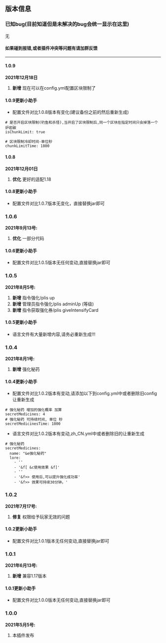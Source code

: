 ## 版本信息

### 已知bug(目前知道但是未解决的bug会统一显示在这里)
无

#### 如果碰到报错,或者插件冲突等问题有请加群反馈

------------
#### 1.0.9
**2021年12月18日**
1. **新增** 现在可以在config.yml配置区块限制了

#### 1.0.9更新小助手
- 配置文件对比1.0.8版本有变化(建议备份之前的然后重新生成)
```
# 是否开启区块限制(钓鱼和杀怪),当开启了区块限制后,同一个区块在指定时间只会掉落一个炉岩碳
isChunkLimit: true

# 区块限制冷却时间-单位秒
chunkLimitTime: 1800
```

#### 1.0.8
**2021年12月01日**
1. **优化** 更好的适配1.18

#### 1.0.8更新小助手
- 配置文件对比1.0.7版本无变化，直接替换jar即可

### 1.0.6
**2021年9月13号:**
1. **优化** 一部分代码

#### 1.0.6更新小助手
- 配置文件对比1.0.5版本无任何变动,直接替换jar即可

### 1.0.5
**2021年8月5号:**
1. **新增** 指令强化/plis up
2. **新增** 管理员指令强化/plis adminUp (等级)
3. **新增** 指令获取强化券/plis giveIntensifyCard

#### 1.0.5更新小助手
- 语言文件有大量新增内容,请务必重新生成!!!

### 1.0.4
**2021年8月1号:**
1. **新增** 强化秘药

#### 1.0.4更新小助手
- 配置文件对比1.0.2版本有变动,请添加以下到config.yml中或者删除旧config让重新生成
```
# 强化秘药 增加的强化概率 加算
secretMedicines: 4
# 强化秘药 可持续时间, 单位 秒
secretMedicinesTime: 1800
```
- 语言文件对比1.0.2版本有变动,zh_CN.yml中或者删除旧的让重新生成
```
# 强化秘药
secretMedicines:
  name: "&e强化秘药"
  lore:
    - ''
    - '&f[ &c使用效果 &f]'
    - ''
    - '&f>> 使用后,可以提升强化成功率'
    - '&f>> 效果可持续30分钟。'
```

### 1.0.2
**2021年7月17号:**
1. **修复** 权限给予玩家无效的问题

#### 1.0.2更新小助手
- 配置文件对比1.0.1版本无任何变动,直接替换jar即可

### 1.0.1
**2021年6月13号:**
1. **新增** 兼容1.17版本

#### 1.0.1更新小助手
- 配置文件对比1.0.0版本无任何变动,直接替换jar即可

### 1.0.0
**2021年5月5号:**
1. 本插件发布